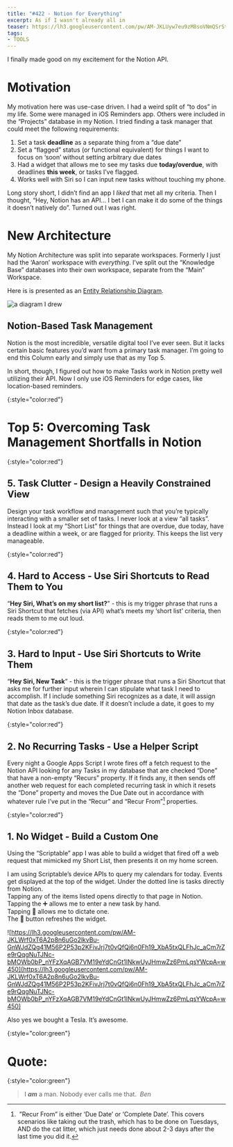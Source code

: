 ```yaml
---
title: "#422 - Notion for Everything"
excerpt: As if I wasn't already all in
teaser: https://lh3.googleusercontent.com/pw/AM-JKLUyw7eu9zM8soVNmQSrSt1ob_NkPVIdP6YjLLnvTo0pR8EhJ8-o0Eoi2RbfeIQJH-r2Op4qg1IfigNTulw2CIkiIEt1Adv6QCb9ZrnSUWu1X6QkdclO7IpVwHxHTV8z1IDc6GXczPtzGRZVF4TW8mT5sg=w200
tags: 
- TOOLS
---
```

I finally made good on my excitement for the Notion API.

# Motivation

My motivation here was use-case driven. I had a weird split of “to dos” in my life. Some were managed in iOS Reminders app. Others were included in the “Projects” database in my Notion. I tried finding a task manager that could meet the following requirements:

1. Set a task **deadline** as a separate thing from a “due date”
2. Set a “flagged” status (or functional equivalent) for things I want to focus on ‘soon’ without setting arbitrary due dates
3. Had a widget that allows me to see my tasks due **today/overdue**, with deadlines **this week**, or tasks I’ve flagged.
4. Works well with Siri so I can input new tasks without touching my phone.

Long story short, I didn’t find an app I *liked* that met all my criteria. Then I thought, “Hey, Notion has an API… I bet I can make it do some of the things it doesn’t natively do”. Turned out I was right.

# New Architecture

My Notion Architecture was split into separate workspaces. Formerly I just had the ‘Aaron’ workspace with *everything*. I’ve split out the “Knowledge Base” databases into their own workspace, separate from the “Main” Workspace.

Here is is presented as an [Entity Relationship Diagram](https://www.notion.so/Entity-Relationship-Models-f44979f1538e4da5b86dc2d38d4ae15f).

![a diagram I drew](https://lh3.googleusercontent.com/pw/AM-JKLX_z67BvC80PZEKYYzazRlkM5hoyM-GO7Z97Ung5YWyHCZ_eMeMYjPSRJyXcGwRO-G8Mh_KBuuk5SGlzu1OuK-2GZ_bAXmHuZWK0wcuosK3WmI4fU10-tmJ0xrMVzgxhBCsBFan6RpXT0QUrfzkfyYo1Q=w1781-h1463-no?authuser=0)

## Notion-Based Task Management

Notion is the most incredible, versatile digital tool I’ve ever seen. But it lacks certain basic features you’d want from a primary task manager. I’m going to end this Column early and simply use that as my Top 5.

In short, though, I figured out how to make Tasks work in Notion pretty well utilizing their API. Now I only use iOS Reminders for edge cases, like location-based reminders.

{:style="color:red"}

# Top 5: Overcoming Task Management Shortfalls in Notion

{:style="color:red"}

## 5. Task Clutter - Design a Heavily Constrained View

Design your task workflow and management such that you’re typically interacting with a smaller set of tasks. I never look at a view “all tasks”. Instead I look at my “Short List” for things that are overdue, due today, have a deadline within a week, or are flagged for priority. This keeps the list very manageable.  

{:style="color:red"}

## 4. Hard to Access - Use Siri Shortcuts to Read Them to You

“**Hey Siri, What’s on my short list?**” - this is my trigger phrase that runs a Siri Shortcut that fetches (via API) what’s meets my ‘short list’ criteria, then reads them to me out loud.

{:style="color:red"}

## 3. Hard to Input - Use Siri Shortcuts to Write Them

“**Hey Siri, New Task**” - this is the trigger phrase that runs a Siri Shortcut that asks me for further input wherein I can stipulate what task I need to accomplish. If I include something Siri recognizes as a date, it will assign that date as the task’s due date. If it doesn’t include a date, it goes to my Notion Inbox database.

{:style="color:red"}

## 2. No Recurring Tasks - Use a Helper Script

Every night a Google Apps Script I wrote fires off a fetch request to the Notion API looking for any Tasks in my database that are checked “Done” that have a non-empty “Recurs” property. If it finds any, it then sends off another web request for each completed recurring task in which it resets the “Done” property and moves the Due Date out in accordance with whatever rule I’ve put in the “Recur” and “Recur From”[^1] properties.

{:style="color:red"}

## 1. No Widget - Build a Custom One

Using the “Scriptable” app I was able to build a widget that fired off a web request that mimicked my Short List, then presents it on my home screen. 

I am using Scriptable’s device APIs to query my calendars for today. Events get displayed at the top of the widget. Under the dotted line is tasks directly from Notion.  
Tapping any of the items listed opens directly to that page in Notion.  
Tapping the ➕ allows me to enter a new task by hand.  
Tapping 🙊 allows me to dictate one.  
The 🔄 button refreshes the widget.

![https://lh3.googleusercontent.com/pw/AM-JKLWrf0xT6A2p8n6uGo2lkvBu-GnWJdZQg41M56P2P53p2KFivJrj7t0vQfQi6n0Fh19_XbA5txQLFhJc_aCm7rZe9rQqgNuTJNc-bMOWb0bP_nYFzXqAGB7VM19eYdCnGt1lNkwUyJHmwZz6PmLqsYWcpA=w450](https://lh3.googleusercontent.com/pw/AM-JKLWrf0xT6A2p8n6uGo2lkvBu-GnWJdZQg41M56P2P53p2KFivJrj7t0vQfQi6n0Fh19_XbA5txQLFhJc_aCm7rZe9rQqgNuTJNc-bMOWb0bP_nYFzXqAGB7VM19eYdCnGt1lNkwUyJHmwZz6PmLqsYWcpA=w450)

Also yes we bought a Tesla. It’s awesome.

{:style="color:green"}

# **Quote:**

{:style="color:green"}

> I ***am*** a man. Nobody ever calls me that. 
<cite>Ben</cite>
> 

[^1]: ”Recur From” is either ‘Due Date’ or ‘Complete Date’. This covers scenarios like taking out the trash, which has to be done on Tuesdays, AND do the cat litter, which just needs done about 2-3 days after the last time you did it.